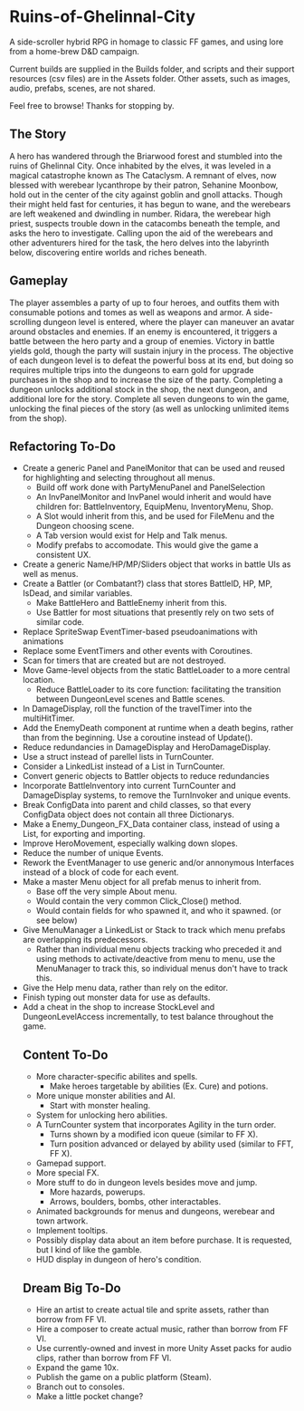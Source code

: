 # Ruins-of-Ghelinnal-City
A side-scroller hybrid RPG in homage to classic FF games, and using lore from a home-brew D&D campaign.

Current builds are supplied in the Builds folder, and scripts and their support resources (csv files) are in the Assets folder. Other assets, such as images, audio, prefabs, scenes, are not shared.

Feel free to browse! Thanks for stopping by.

## The Story
A hero has wandered through the Briarwood forest and stumbled into the ruins of Ghelinnal City. Once inhabited by the elves, it was leveled in a magical catastrophe known as The Cataclysm. A remnant of elves, now blessed with werebear lycanthrope by their patron, Sehanine Moonbow, hold out in the center of the city against goblin and gnoll attacks. Though their might held fast for centuries, it has begun to wane, and the werebears are left weakened and dwindling in number. Ridara, the werebear high priest, suspects trouble down in the catacombs beneath the temple, and asks the hero to investigate. Calling upon the aid of the werebears and other adventurers hired for the task, the hero delves into the labyrinth below, discovering entire worlds and riches beneath.

## Gameplay
The player assembles a party of up to four heroes, and outfits them with consumable potions and tomes as well as weapons and armor. A side-scrolling dungeon level is entered, where the player can maneuver an avatar around obstacles and enemies. If an enemy is encountered, it triggers a battle between the hero party and a group of enemies. Victory in battle yields gold, though the party will sustain injury in the process. The objective of each dungeon level is to defeat the powerful boss at its end, but doing so requires multiple trips into the dungeons to earn gold for upgrade purchases in the shop and to increase the size of the party. Completing a dungeon unlocks additional stock in the shop, the next dungeon, and additional lore for the story. Complete all seven dungeons to win the game, unlocking the final pieces of the story (as well as unlocking unlimited items from the shop).

## Refactoring To-Do
- Create a generic Panel and PanelMonitor that can be used and reused for highlighting and selecting throughout all menus.
  - Build off work done with PartyMenuPanel and PanelSelection
  - An InvPanelMonitor and InvPanel would inherit and would have children for: BattleInventory, EquipMenu, InventoryMenu, Shop.
  - A Slot would inherit from this, and be used for FileMenu and the Dungeon choosing scene.
  - A Tab version would exist for Help and Talk menus.
  - Modify prefabs to accomodate. This would give the game a consistent UX.
- Create a generic Name/HP/MP/Sliders object that works in battle UIs as well as menus.
- Create a Battler (or Combatant?) class that stores BattleID, HP, MP, IsDead, and similar variables.
  - Make BattleHero and BattleEnemy inherit from this.
  - Use Battler for most situations that presently rely on two sets of similar code.
- Replace SpriteSwap EventTimer-based pseudoanimations with animations
- Replace some EventTimers and other events with Coroutines.
- Scan for timers that are created but are not destroyed.
- Move Game-level objects from the static BattleLoader to a more central location.
  - Reduce BattleLoader to its core function: facilitating the transition between DungeonLevel scenes and Battle scenes.
- In DamageDisplay, roll the function of the travelTimer into the multiHitTimer.
- Add the EnemyDeath component at runtime when a death begins, rather than from the beginning. Use a coroutine instead of Update().
- Reduce redundancies in DamageDisplay and HeroDamageDisplay.
- Use a struct instead of parellel lists in TurnCounter.
- Consider a LinkedList instead of a List in TurnCounter.
- Convert generic objects to Battler objects to reduce redundancies
- Incorporate BattleInventory into current TurnCounter and DamageDisplay systems, to remove the TurnInvoker and unique events.
- Break ConfigData into parent and child classes, so that every ConfigData object does not contain all three Dictionarys.
- Make a Enemy_Dungeon_FX_Data container class, instead of using a List<object>, for exporting and importing.
- Improve HeroMovement, especially walking down slopes.
- Reduce the number of unique Events.
- Rework the EventManager to use generic and/or annonymous Interfaces instead of a block of code for each event.
- Make a master Menu object for all prefab menus to inherit from.
  - Base off the very simple About menu.
  - Would contain the very common Click_Close() method.
  - Would contain fields for who spawned it, and who it spawned. (or see below)
- Give MenuManager a LinkedList or Stack to track which menu prefabs are overlapping its predecessors.
  - Rather than individual menu objects tracking who preceded it and using methods to activate/deactive from menu to menu, use the MenuManager to track this, so individual menus don't have to track this.
- Give the Help menu data, rather than rely on the editor.
- Finish typing out monster data for use as defaults.
- Add a cheat in the shop to increase StockLevel and DungeonLevelAccess incrementally, to test balance throughout the game.

## Content To-Do
- More character-specific abilites and spells.
  - Make heroes targetable by abilities (Ex. Cure) and potions.
- More unique monster abilities and AI.
  - Start with monster healing.
- System for unlocking hero abilities.
- A TurnCounter system that incorporates Agility in the turn order.
  - Turns shown by a modified icon queue (similar to FF X).
  - Turn position advanced or delayed by ability used (similar to FFT, FF X).
- Gamepad support.
- More special FX.
- More stuff to do in dungeon levels besides move and jump.
  - More hazards, powerups.
  - Arrows, boulders, bombs, other interactables.
- Animated backgrounds for menus and dungeons, werebear and town artwork.
- Implement tooltips.
- Possibly display data about an item before purchase. It is requested, but I kind of like the gamble.
- HUD display in dungeon of hero's condition.

## Dream Big To-Do
- Hire an artist to create actual tile and sprite assets, rather than borrow from FF VI.
- Hire a composer to create actual music, rather than borrow from FF VI.
- Use currently-owned and invest in more Unity Asset packs for audio clips, rather than borrow from FF VI.
- Expand the game 10x.
- Publish the game on a public platform (Steam).
- Branch out to consoles.
- Make a little pocket change?
